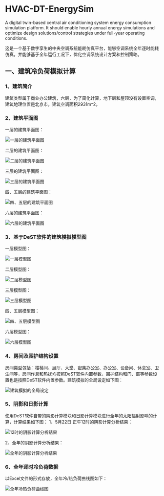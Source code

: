 # HVAC-DT-EnergySim
A digital twin-based central air conditioning system energy consumption simulation platform. It should enable hourly annual energy simulations and optimize design solutions/control strategies under full-year operating conditions.

这是一个基于数字孪生的中央空调系统能耗仿真平台，能够空调系统全年逐时能耗仿真，并能够基于全年运行工况下，优化空调系统设计方案和控制策略。

## 一、建筑冷负荷模拟计算
### 1、建筑简介
  建筑类型属于商业办公建筑，六层，为了简化计算，地下层和屋顶没有设置空调，建筑地理位置是北京市，建筑空调面积2931m^2。
### 2、建筑平面图
一层的建筑平面图：

![一层的建筑平面图](image/一层平面图.png)

二层的建筑平面图：

![二层的建筑平面图](image/二层平面图.png)

三层的建筑平面图：

![三层的建筑平面图](image/三层平面图.png)

四、五层的建筑平面图：

![四、五层的建筑平面图](image/四-五层平面图.png)

六层的建筑平面图：

![六层的建筑平面图](image/六层平面图.png)

### 3、基于DeST软件的建筑模拟模型图
一层模型图：

![一层模型图](image/一层模型图.png)

二层模型图：

![二层模型图](image/二层模型图.png)

三层模型图：

![三层模型图](image/三层模型图.png)

四、五层模型图：

![四、五层模型图](image/四-五层模型图.png)

六层模型图：

![六层模型图](image/六层模型图.png)

### 4、房间及围护结构设置
房间类型包括：楼梯间、展厅、大堂、密集办公室、办公室、设备间、休息室、卫生间等，房间作息和热扰均按照DeST软件内置参数，围护结构和门、窗等参数设置也是按照DeST软件内置参数。建筑模拟的全局设定如下图：

![建筑模拟的全局设定](image/建筑模拟全局设定.png)

### 5、阴影和日影计算
使用DeST软件自带的阴影计算模块和日影计算模块进行全年的太阳辐射影响的计算，计算结果如下图：
1、5月22日 正午12时的阴影计算分析结果：

![12时的阴影计算分析结果](image/2025-5-22-12-00-00阴影分析.png)

2、全年的阴影计算分析结果：

![全年的阴影计算分析结果](image/2025全年阴影分析.png)

### 6、全年逐时冷负荷数据
以Excel文件的形式存放，全年冷/热负荷曲线图如下：

![全年冷热负荷曲线图](image/全年冷热负荷曲线图.png)
